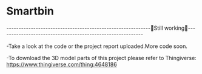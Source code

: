 # Smartbin
-----------------------------------------------------------🚧Still working🚧-----------------------------------------------------------

-Take a look at the code or the project report uploaded.More code soon.

-To download the 3D model parts of this project please refer to Thingiverse: https://www.thingiverse.com/thing:4648186

